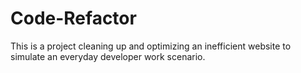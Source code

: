 # Code-Refactor
This is a project cleaning up and optimizing an inefficient website to simulate an everyday developer work scenario.
